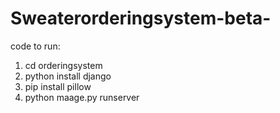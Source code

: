 # Sweaterorderingsystem-beta-



code to run:
1) cd orderingsystem
2) python install django
3) pip install pillow
4) python maage.py runserver
